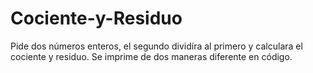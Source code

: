 # Cociente-y-Residuo
Pide dos números enteros, el segundo dividíra al primero y calculara el cociente y residuo.
Se imprime de dos maneras diferente en código.
